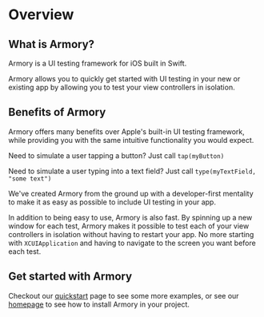 # Overview

## What is Armory?

Armory is a UI testing framework for iOS built in Swift. 

Armory allows you to quickly get started with UI testing in your new or existing app by allowing you to test your view controllers in isolation. 

## Benefits of Armory

Armory offers many benefits over Apple's built-in UI testing framework, while providing you with the same intuitive functionality you would expect.

Need to simulate a user tapping a button? Just call `tap(myButton)` 

Need to simulate a user typing into a text field? Just call `type(myTextField, "some text")`

We've created Armory from the ground up with a developer-first mentality to make it as easy as possible to include UI testing in your app.

In addition to being easy to use, Armory is also fast. By spinning up a new window for each test, Armory makes it possible to test each of your view controllers in isolation without having to restart your app. No more starting with `XCUIApplication` and having to navigate to the screen you want before each test.

## Get started with Armory

Checkout our [quickstart](https://stablekernel.github.io/Armory/quickstart/) page to see some more examples, or see our [homepage](https://stablekernel.github.io/Armory/) to see how to install Armory in your project. 